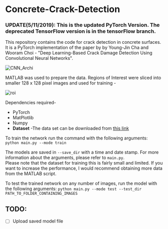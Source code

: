 # Concrete-Crack-Detection

### UPDATE(5/11/2019): This is the updated PyTorch Version. The deprecated TensorFlow version is in the tensorFlow branch.
This repository contains the code for crack detection in concrete surfaces. It is a PyTorch implementation of the paper by by Young-Jin Cha and Wooram Choi - "Deep Learning-Based Crack Damage Detection Using Convolutional Neural Networks".

![CNN_Archi](https://user-images.githubusercontent.com/32497274/34506710-30363d94-effd-11e7-864a-bec0d7153721.PNG)

<!-- The model acheived 85% accuracy on the validation set. A few results are shown below -
![results](https://user-images.githubusercontent.com/32497274/34510394-8e4ec3e6-f021-11e7-8a70-394219f76ff2.PNG)
 -->

MATLAB was used to prepare the data. Regions of Interest were sliced into smaller 128 x 128 pixel images and used for training - 

![roi](https://user-images.githubusercontent.com/32497274/34510417-c3207466-f021-11e7-9bf7-c91c034a70be.PNG)

Dependencies required-<br />
- PyTorch<br />
- MatPlotlib<br />
- Numpy <br />
- <b>Dataset</b> -The data set can be downloaded from [this link]( https://drive.google.com/file/d/1kC60RGO3rcScVk7HY-s7tTMJeMbADfh1/view?usp=sharing)<br />
   
To train the network run the command with the following arguments:<br />
`python main.py --mode train`<br />

The models are saved in `--save_dir` with a time and date stamp. For more information about the arguments, please refer to `main.py`. <br />
Please note that the dataset for training this is fairly small and limited. If you want to increase the performance, I would recommend obtaining more data from the MATLAB script. <br />

To test the trained network on any number of images, run the model with the following arguments:
`python main.py --mode test --test_dir PATH_TO_FOLDER_CONTAINING_IMAGES`


## TODO:

 - [ ] Upload saved model file
